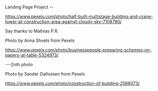 Landing Page Project --



https://www.pexels.com/photo/half-built-multistage-building-and-crane-tower-at-construction-area-against-cloudy-sky-7108780/

Say thanks to Mathias P.R.




Photo by Anna Shvets from Pexels

https://www.pexels.com/photo/businesspeople-preparing-schemes-on-papers-at-table-5324973/

---2nth photo







Photo by Sander Dalhuisen from Pexels

https://www.pexels.com/photo/construction-of-building-2566073/
